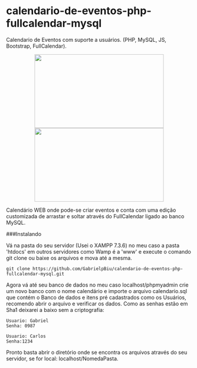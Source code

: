 # calendario-de-eventos-php-fullcalendar-mysql
Calendario de Eventos com suporte a usuários. (PHP, MySQL, JS, Bootstrap, FullCalendar).

<p align="center">
<img src="https://firebasestorage.googleapis.com/v0/b/naoapaga-d8a12.appspot.com/o/calendariodeeventosprint4.png?alt=media&token=4db4b762-2903-49ea-8165-5488a6c9c275" width="350" height="200" hspace="20"/><img src="https://firebasestorage.googleapis.com/v0/b/naoapaga-d8a12.appspot.com/o/calendariodeeventoprint3.png?alt=media&token=9f7bf151-1025-488d-8ad8-41fe833a3cde" width="350" height="200" />
</p>

Calendário WEB onde pode-se criar eventos e conta com uma edição customizada de arrastar e soltar através do FullCalendar ligado ao banco MySQL.

###Instalando

Vá na pasta do seu servidor (Usei o XAMPP 7.3.6) no meu caso a pasta 'htdocs' em outros servidores como Wamp é a 'www' e execute o comando git clone ou baixe os arquivos e mova até a mesma.

```
git clone https://github.com/GabrielpBiu/calendario-de-eventos-php-fullcalendar-mysql.git
```
Agora vá até seu banco de dados no meu caso localhost/phpmyadmin crie um novo banco com o nome calendário e importe o arquivo calendario.sql que contém o Banco de dados e itens pré cadastrados como os Usuários, recomendo abrir o arquivo e verificar os dados. Como as senhas estão em Sha1 deixarei a baixo sem a criptografia:

```
Usuario: Gabriel
Senha: 0987

Usuario: Carlos
Senha:1234
```
Pronto basta abrir o diretório onde se encontra os arquivos através do seu servidor, se for local: localhost/NomedaPasta.


